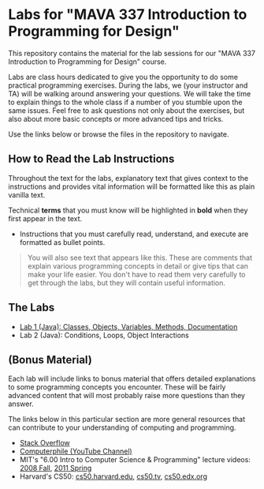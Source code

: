 # Labs for "MAVA 337 Introduction to Programming for Design"

This repository contains the material for the lab sessions for our "MAVA 337 Introduction to Programming for Design" course.

Labs are class hours dedicated to give you the opportunity to do some practical programming exercises. During the labs, we (your instructor and TA) will be walking around answering your questions. We will take the time to explain things to the whole class if a number of you stumble upon the same issues. Feel free to ask questions not only about the exercises, but also about more basic concepts or more advanced tips and tricks.

Use the links below or browse the files in the repository to navigate.

## How to Read the Lab Instructions

Throughout the text for the labs, explanatory text that gives context to the instructions and provides vital information will be formatted like this as plain vanilla text.

Technical **terms** that you must know will be highlighted in **bold** when they first appear in the text.

- Instructions that you must carefully read, understand, and execute are formatted as bullet points.

> You will also see text that appears like this. These are comments that explain various programming concepts in detail or give tips that can make your life easier. You don't have to read them very carefully to get through the labs, but they will contain useful information.

## The Labs

- [Lab 1 (Java): Classes, Objects, Variables, Methods, Documentation](1_Java_Essentials/)
- Lab 2 (Java): Conditions, Loops, Object Interactions

## (Bonus Material)

Each lab will include links to bonus material that offers detailed explanations to some programming concepts you encounter. These will be fairly advanced content that will most probably raise more questions than they answer.

The links below in this particular section are more general resources that can contribute to your understanding of computing and programming.

- [Stack Overflow](http://stackoverflow.com/)
- [Computerphile (YouTube Channel)](https://www.youtube.com/user/Computerphile)
- MIT's "6.00 Intro to Computer Science & Programming" lecture videos: [2008 Fall](https://www.youtube.com/playlist?list=PL4C4720A6F225E074), [2011 Spring](https://www.youtube.com/playlist?list=PLB2BE3D6CA77BB8F7)
- Harvard's CS50: [cs50.harvard.edu](https://cs50.harvard.edu/), [cs50.tv](http://cs50.tv), [cs50.edx.org](https://cs50.edx.org)
